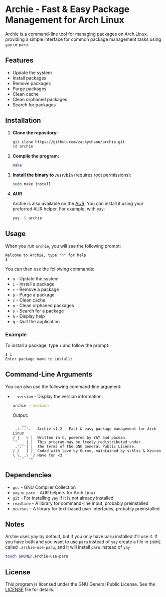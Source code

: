 # Archie - Fast & Easy Package Management for Arch Linux

Archie is a command-line tool for managing packages on Arch Linux, providing a simple interface for common package management tasks using `yay` or `paru`.

## Features

- Update the system
- Install packages
- Remove packages
- Purge packages
- Clean cache
- Clean orphaned packages
- Search for packages

## Installation

1. **Clone the repository:**

    ```sh
    git clone https://github.com/zackychann/archie.git
    cd archie
    ```

2. **Compile the program:**

    ```sh
    make
    ```

3. **Install the binary to `/usr/bin`** (requires root permissions):

    ```sh
    sudo make install
    ```

4. **AUR**

    Archie is also available on the [AUR](https://aur.archlinux.org/packages/archie). You can install it using your preferred AUR helper. For example, with `yay`:

    ```sh
    yay -S archie
    ```

## Usage

When you run `archie`, you will see the following prompt:
```
Welcome to Archie, type "h" for help
$
```

You can then use the following commands:

- `u` - Update the system
- `i` - Install a package
- `r` - Remove a package
- `p` - Purge a package
- `c` - Clean cache
- `o` - Clean orphaned packages
- `s` - Search for a package
- `h` - Display help
- `q` - Quit the application

### Example

To install a package, type `i` and follow the prompt:

 ```
 $ i
 Enter package name to install:
 ```

## Command-Line Arguments

You can also use the following command-line argument:

- `--version` - Display the version information:

    ```sh
    archie --version
    ```

    Output:

    ```
        __     
     .:--.'.   Archie v1.2 - Fast & easy package management for Arch Linux
    / |   \ |  Written in C, powered by YAY and pacman.
    `" __ | |  This program may be freely redistributed under
     .'.''| |  the terms of the GNU General Public License.
    / /   | |_ Coded with love by Gurov, maintained by scklss & Keiran
    \ \._,\ '/ Have fun <3
     `--'  `" 
    ```

## Dependencies

- `gcc` - GNU Compiler Collection
- `yay` or `paru` - AUR helpers for Arch Linux
- `git` - For installing `yay` if it is not already installed
- `readline` - A library for command-line input, probably preinstalled
- `ncurses` - A library for text-based user interfaces, probably preinstalled

## Notes
Archie uses yay by default, but if you only have paru installed it'll use it. If you have both and you want to use `paru` instead of `yay` create a file in `$HOME` called `.archie-use-paru`, and it will install `paru` instead of `yay`

```sh
touch $HOME/.archie-use-paru
```

## License

This program is licensed under the GNU General Public License. See the [LICENSE](https://github.com/zackychann/archie/blob/main/LICENSE) file for details.
